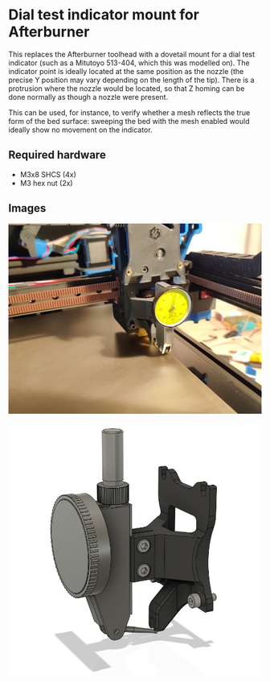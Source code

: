 Dial test indicator mount for Afterburner
=========================================

This replaces the Afterburner toolhead with a dovetail mount for a dial test
indicator (such as a Mitutoyo 513-404, which this was modelled on). The
indicator point is ideally located at the same position as the nozzle (the
precise Y position may vary depending on the length of the tip). There is a
protrusion where the nozzle would be located, so that Z homing can be done
normally as though a nozzle were present.

This can be used, for instance, to verify whether a mesh reflects the true
form of the bed surface: sweeping the bed with the mesh enabled would ideally
show no movement on the indicator.

Required hardware
-----------------

- M3x8 SHCS (4x)
- M3 hex nut (2x)

Images
------

![photo](images/photo.jpg)

![render](images/render.png)
